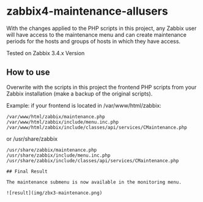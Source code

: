 # zabbix4-maintenance-allusers

With the changes applied to the PHP scripts in this project, any Zabbix user will have access to the maintenance menu and can create maintenance periods for the hosts and groups of hosts in which they have access.

Tested on Zabbix 3.4.x Version

## How to use

Overwrite with the scripts in this project the frontend PHP scripts from your Zabbix installation (make a backup of the original scripts).

Example: if your frontend is located in /var/www/html/zabbix:

```
/var/www/html/zabbix/maintenance.php  
/var/www/html/zabbix/include/menu.inc.php  
/var/www/html/zabbix/include/classes/api/services/CMaintenance.php  
```

or /usr/share/zabbix

```
/usr/share/zabbix/maintenance.php  
/usr/share/zabbix/include/menu.inc.php  
/usr/share/zabbix/include/classes/api/services/CMaintenance.php 

## Final Result

The maintenance submenu is now available in the monitoring menu.

![result](img/zbx3-maintenance.png)
